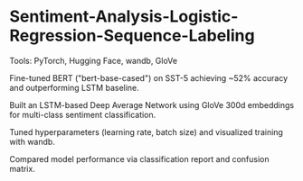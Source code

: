 # Sentiment-Analysis-Logistic-Regression-Sequence-Labeling


Tools: PyTorch, Hugging Face, wandb, GloVe

Fine-tuned BERT ("bert-base-cased") on SST-5 achieving ~52% accuracy and outperforming LSTM baseline.

Built an LSTM-based Deep Average Network using GloVe 300d embeddings for multi-class sentiment classification.

Tuned hyperparameters (learning rate, batch size) and visualized training with wandb.

Compared model performance via classification report and confusion matrix.
